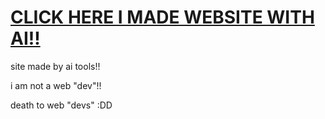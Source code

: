 # [CLICK HERE I MADE WEBSITE WITH AI!!](https://mlodyskiny.github.io/skins/)

site made by ai tools!!

i am not a web "dev"!!

death to web "devs" :DD
